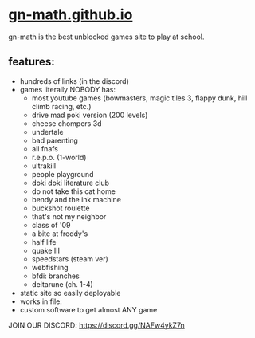 # [gn-math.github.io](https://tester-hisham.github.io/Math/)
gn-math is the best unblocked games site to play at school.
## features:
- hundreds of links (in the discord)
- games literally NOBODY has:
  - most youtube games (bowmasters, magic tiles 3, flappy dunk, hill climb racing, etc.)
  - drive mad poki version (200 levels)
  - cheese chompers 3d
  - undertale
  - bad parenting
  - all fnafs
  - r.e.p.o. (1-world)
  - ultrakill
  - people playground
  - doki doki literature club
  - do not take this cat home
  - bendy and the ink machine
  - buckshot roulette
  - that's not my neighbor
  - class of '09
  - a bite at freddy's
  - half life
  - quake III
  - speedstars (steam ver)
  - webfishing
  - bfdi: branches
  - deltarune (ch. 1-4)
- static site so easily deployable
- works in file:
- custom software to get almost ANY game

JOIN OUR DISCORD: https://discord.gg/NAFw4ykZ7n
